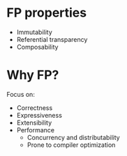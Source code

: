 
# FP properties
- Immutability
- Referential transparency 
- Composability


# Why FP?
Focus on:
- Correctness
- Expressiveness
- Extensibility
- Performance
    - Concurrency and distributability
    - Prone to compiler optimization

